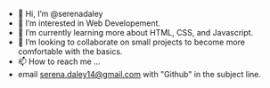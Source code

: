 - 👋 Hi, I’m @serenadaley
- 👀 I’m interested in Web Developement.
- 🌱 I’m currently learning more about HTML, CSS, and Javascript.
- 💞️ I’m looking to collaborate on small projects to become more comfortable with the basics.
- 📫 How to reach me ...
- email serena.daley14@gmail.com with "Github" in the subject line.

<!---
serenadaley/serenadaley is a ✨ special ✨ repository because its `README.md` (this file) appears on your GitHub profile.
You can click the Preview link to take a look at your changes.
--->
